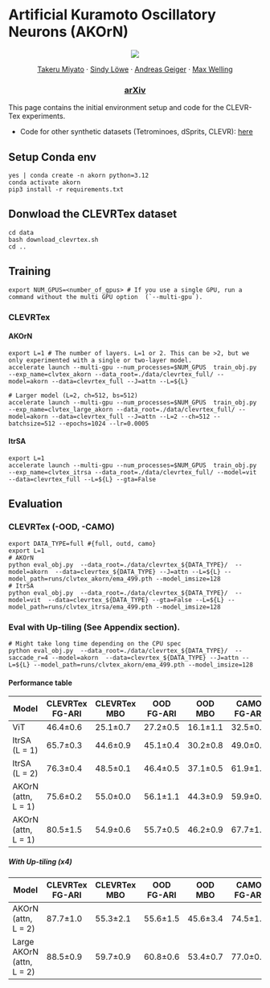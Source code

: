 # Artificial Kuramoto Oscillatory Neurons (AKOrN)
<p align="center">
  <img src="https://github.com/user-attachments/assets/62af0387-d410-4250-bfb0-0099f3412409">
</p>


<p align="center">
  <a href="https://takerum.github.io/">Takeru Miyato</a>
  ·
  <a href="https://sindylowe.com/">Sindy Löwe</a>
  ·
  <a href="https://www.cvlibs.net/">Andreas Geiger</a>
   ·
  <a href="https://staff.fnwi.uva.nl/m.welling/">Max Welling</a>
</p>
  <h3 align="center"> <a href="https://arxiv.org/abs/2410.13821">arXiv</a> </h3>

This page contains the initial environment setup and code for the CLEVR-Tex experiments.
- Code for other synthetic datasets (Tetrominoes, dSprits, CLEVR): [here](https://github.com/autonomousvision/akorn/blob/main/scripts/synths.md)

## Setup Conda env

```
yes | conda create -n akorn python=3.12
conda activate akorn
pip3 install -r requirements.txt
```

## Donwload the CLEVRTex dataset
```
cd data
bash download_clevrtex.sh
cd ..
```

## Training
```
export NUM_GPUS=<number_of_gpus> # If you use a single GPU, run a command without the multi GPU option  (`--multi-gpu`).
```

### CLEVRTex

#### AKOrN 
```
export L=1 # The number of layers. L=1 or 2. This can be >2, but we only experimented with a single or two-layer model.
accelerate launch --multi-gpu --num_processes=$NUM_GPUS  train_obj.py --exp_name=clvtex_akorn --data_root=./data/clevrtex_full/ --model=akorn --data=clevrtex_full --J=attn --L=${L}

# Larger model (L=2, ch=512, bs=512)
accelerate launch --multi-gpu --num_processes=$NUM_GPUS  train_obj.py --exp_name=clvtex_large_akorn --data_root=./data/clevrtex_full/ --model=akorn --data=clevrtex_full --J=attn --L=2 --ch=512 --batchsize=512 --epochs=1024 --lr=0.0005
```

#### ItrSA
```
export L=1
accelerate launch --multi-gpu --num_processes=$NUM_GPUS  train_obj.py --exp_name=clvtex_itrsa --data_root=./data/clevrtex_full/ --model=vit --data=clevrtex_full --L=${L} --gta=False
```

## Evaluation

### CLEVRTex (-OOD, -CAMO) 

```
export DATA_TYPE=full #{full, outd, camo}
export L=1
# AKOrN
python eval_obj.py  --data_root=./data/clevrtex_${DATA_TYPE}/  --model=akorn  --data=clevrtex_${DATA_TYPE} --J=attn --L=${L} --model_path=runs/clvtex_akorn/ema_499.pth --model_imsize=128
# ItrSA
python eval_obj.py  --data_root=./data/clevrtex_${DATA_TYPE}/  --model=vit  --data=clevrtex_${DATA_TYPE} --gta=False --L=${L} --model_path=runs/clvtex_itrsa/ema_499.pth --model_imsize=128
```

### Eval with Up-tiling (See Appendix section).
```
# Might take long time depending on the CPU spec
python eval_obj.py  --data_root=./data/clevrtex_${DATA_TYPE}/  --saccade_r=4 --model=akorn  --data=clevrtex_${DATA_TYPE} --J=attn --L=${L} --model_path=runs/clvtex_akorn/ema_499.pth --model_imsize=128
```

#### Performance table
| Model                              | CLEVRTex FG-ARI | CLEVRTex MBO | OOD FG-ARI | OOD MBO | CAMO FG-ARI | CAMO MBO |
|------------------------------------|-----------------|--------------|------------|---------|-------------|----------|
| ViT                                | 46.4±0.6        | 25.1±0.7     | 27.2±0.5   | 16.1±1.1 | 32.5±0.6    | 16.1±1.1 |
| ItrSA (L = 1)              | 65.7±0.3        | 44.6±0.9     | 45.1±0.4   | 30.2±0.8 | 49.0±0.7    | 30.2±0.8 |
| ItrSA (L = 2)              | 76.3±0.4        | 48.5±0.1     | 46.4±0.5   | 37.1±0.5 | 61.9±1.3    | 37.1±0.5 |
| AKOrN (attn, L = 1)         | 75.6±0.2        | 55.0±0.0     | 56.1±1.1   | 44.3±0.9 | 59.9±0.1    | 44.3±0.9 |
| AKOrN (attn, L = 1)              | 80.5±1.5        | 54.9±0.6     | 55.7±0.5   | 46.2±0.9 | 67.7±1.5    | 46.2±0.9 |

##### With Up-tiling (x4)
| Model                              | CLEVRTex FG-ARI | CLEVRTex MBO | OOD FG-ARI | OOD MBO | CAMO FG-ARI | CAMO MBO |
|------------------------------------|-----------------|--------------|------------|---------|-------------|----------|
| AKOrN (attn, L = 2)            | 87.7±1.0        | 55.3±2.1     | 55.6±1.5   | 45.6±3.4 | 74.5±1.2    | 45.6±3.4 |
| Large AKOrN (attn, L = 2)       | 88.5±0.9        | 59.7±0.9     | 60.8±0.6   | 53.4±0.7 | 77.0±0.5    | 53.4±0.7 |
